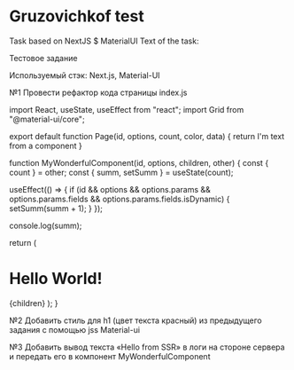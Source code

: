 # Gruzovichkof test

Task based on NextJS $ MaterialUI
Text of the task:

Тестовое задание

Используемый стэк: Next.js, Material-UI

№1 Провести рефактор кода страницы index.js

import React, useState, useEffect from "react";
import Grid from "@material-ui/core";

export default function Page(id, options, count, color, data) {
return <MyWonderfulComponent id="id" options="options" count="count" color="color" data="data">I'm text from a component</MyWonderfulComponent>
}

function MyWonderfulComponent(id, options, children, other) {
const { count } = other;
const { summ, setSumm } = useState(count);

useEffect(() => {
if (id && options && options.params && options.params.fields && options.params.fields.isDynamic) {
setSumm(summ + 1);
}
});

console.log(summ);

return (
<h1>Hello World!</h1>
<Grid>
<Grid xs={12}>{children}</Grid>
</Grid>
);
}

№2 Добавить стиль для h1 (цвет текста красный) из предыдущего задания с помощью jss Material-ui

№3 Добавить вывод текста «Hello from SSR» в логи на стороне сервера и передать его в компонент MyWonderfulComponent
